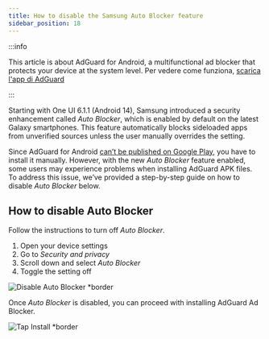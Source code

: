 ```yaml
---
title: How to disable the Samsung Auto Blocker feature
sidebar_position: 18
---
```


:::info

This article is about AdGuard for Android, a multifunctional ad blocker that protects your device at the system level. Per vedere come funziona, [scarica l'app di AdGuard](https://agrd.io/download-kb-adblock)

:::

Starting with One UI 6.1.1 (Android 14), Samsung introduced a security enhancement called _Auto Blocker_, which is enabled by default on the latest Galaxy smartphones. This feature automatically blocks sideloaded apps from unverified sources unless the user manually overrides the setting.

Since AdGuard for Android [can’t be published on Google Play](https://adguard.com/en/blog/adguard-google-play-removal.html), you have to install it manually. However, with the new _Auto Blocker_ feature enabled, some users may experience problems when installing AdGuard APK files. To address this issue, we’ve provided a step-by-step guide on how to disable _Auto Blocker_ below.

## How to disable Auto Blocker

Follow the instructions to turn off _Auto Blocker_.

1. Open your device settings
2. Go to _Security and privacy_
3. Scroll down and select _Auto Blocker_
4. Toggle the setting off

![Disable Auto Blocker \*border](https://cdn.adtidy.org/content/kb/ad_blocker/android/solving_problems/auto-blocker/auto_blocker_en.png)

Once _Auto Blocker_ is disabled, you can proceed with installing AdGuard Ad Blocker.

![Tap Install \*border](https://cdn.adtidy.org/content/kb/ad_blocker/android/solving_problems/auto-blocker/install_en.png)
